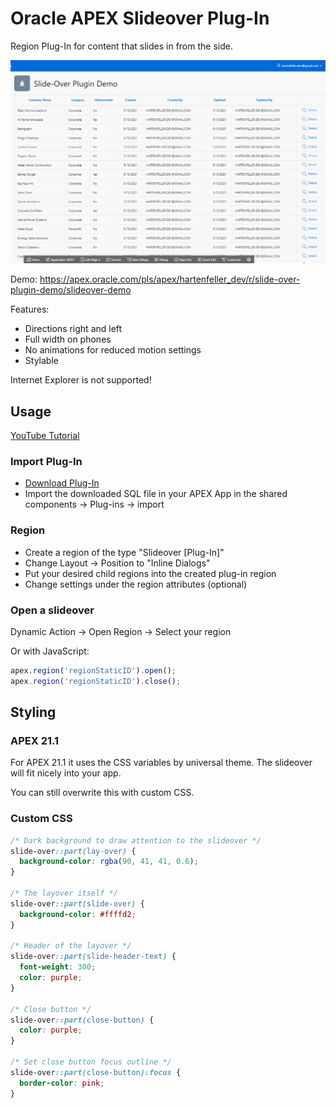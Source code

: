 # Oracle APEX Slideover Plug-In

Region Plug-In for content that slides in from the side.

![demo video](./assets/demo.gif)

Demo: https://apex.oracle.com/pls/apex/hartenfeller_dev/r/slide-over-plugin-demo/slideover-demo

Features:

- Directions right and left
- Full width on phones
- No animations for reduced motion settings
- Stylable

Internet Explorer is not supported!

## Usage

[YouTube Tutorial](https://www.youtube.com/watch?v=sU8LlBcXP4I)

### Import Plug-In

- [Download Plug-In](https://github.com/phartenfeller/apex-slide-over-plugin/releases/download/v1.0/region_type_plugin_dev_hartenfeller_slideover.sql)
- Import the downloaded SQL file in your APEX App in the shared components -> Plug-ins -> import

### Region

- Create a region of the type "Slideover [Plug-In]"
- Change Layout -> Position to "Inline Dialogs"
- Put your desired child regions into the created plug-in region
- Change settings under the region attributes (optional)

### Open a slideover

Dynamic Action -> Open Region -> Select your region

Or with JavaScript:

```js
apex.region('regionStaticID').open();
apex.region('regionStaticID').close();
```

## Styling

### APEX 21.1

For APEX 21.1 it uses the CSS variables by universal theme. The slideover will fit nicely into your app.

You can still overwrite this with custom CSS. 

### Custom CSS

```css
/* Dark background to draw attention to the slideover */
slide-over::part(lay-over) {
  background-color: rgba(90, 41, 41, 0.6);
}

/* The layover itself */
slide-over::part(slide-over) {
  background-color: #ffffd2;
}

/* Header of the layover */
slide-over::part(slide-header-text) {
  font-weight: 300;
  color: purple;
}

/* Close button */
slide-over::part(close-button) {
  color: purple;
}

/* Set close button focus outline */
slide-over::part(close-button):focus {
  border-color: pink;
}
```
